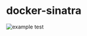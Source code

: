 # docker-sinatra

![example test](https://github.com/joecodemonkey/docker-sinatra/actions/workflows/push.yml/badge.svg)

